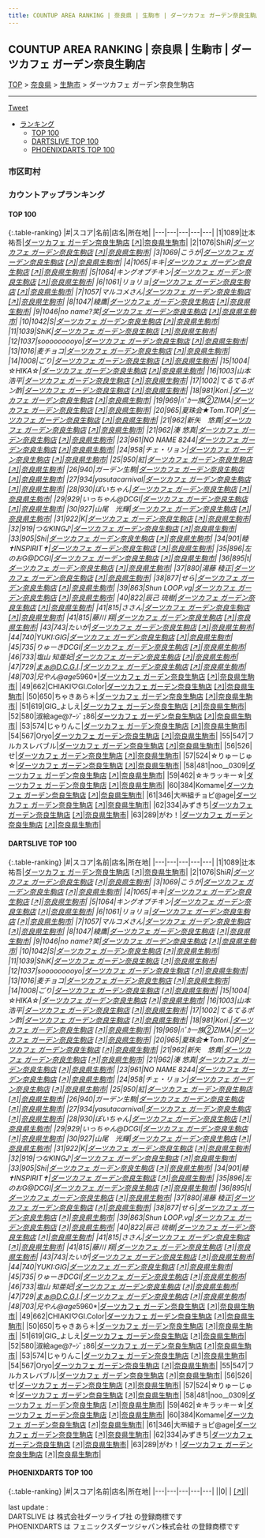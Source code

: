 ```yaml
---
title: COUNTUP AREA RANKING | 奈良県 | 生駒市 | ダーツカフェ ガーデン奈良生駒店
---
```

## COUNTUP AREA RANKING | 奈良県 | 生駒市 | ダーツカフェ ガーデン奈良生駒店

[TOP](/darts/rank/) > [奈良県](/darts/rank/奈良県/) > [生駒市](/darts/rank/奈良県/生駒市/) > ダーツカフェ ガーデン奈良生駒店

___

<a href="https://twitter.com/share?ref_src=twsrc%5Etfw" data-text="COUNTUP AREA RANKING | 奈良県生駒市ダーツカフェ ガーデン奈良生駒店" class="twitter-share-button" data-hashtags="DARTSLIVE,PHOENIXDARTS,darts,ダーツ" data-show-count="false">Tweet</a>

* [ランキング](#カウントアップランキング)
    * [TOP 100](#top-100)
    * [DARTSLIVE TOP 100](#dartslive-top-100)
    * [PHOENIXDARTS TOP 100](#phoenixdarts-top-100)

### 市区町村

<ul>

</ul>

### カウントアップランキング

#### TOP 100



{:.table-ranking}
|#|スコア|名前|店名|所在地|
|---|---|---|---|---|
|1|1089|<span class="rank-name-dl">辻本 祐吾</span>|<a href="/darts/rank/shops/f4330ab5e65384c30d9b047a20a7ba1e.html">ダーツカフェ ガーデン奈良生駒店</a> <a href="https://search.dartslive.com/jp/shop/f4330ab5e65384c30d9b047a20a7ba1e">[↗]</a>|<a href="/darts/rank/奈良県/生駒市">奈良県生駒市</a>|
|2|1076|<span class="rank-name-dl">Shi*R</span>|<a href="/darts/rank/shops/f4330ab5e65384c30d9b047a20a7ba1e.html">ダーツカフェ ガーデン奈良生駒店</a> <a href="https://search.dartslive.com/jp/shop/f4330ab5e65384c30d9b047a20a7ba1e">[↗]</a>|<a href="/darts/rank/奈良県/生駒市">奈良県生駒市</a>|
|3|1069|<span class="rank-name-dl">こうが</span>|<a href="/darts/rank/shops/f4330ab5e65384c30d9b047a20a7ba1e.html">ダーツカフェ ガーデン奈良生駒店</a> <a href="https://search.dartslive.com/jp/shop/f4330ab5e65384c30d9b047a20a7ba1e">[↗]</a>|<a href="/darts/rank/奈良県/生駒市">奈良県生駒市</a>|
|4|1065|<span class="rank-name-dl">キキ</span>|<a href="/darts/rank/shops/f4330ab5e65384c30d9b047a20a7ba1e.html">ダーツカフェ ガーデン奈良生駒店</a> <a href="https://search.dartslive.com/jp/shop/f4330ab5e65384c30d9b047a20a7ba1e">[↗]</a>|<a href="/darts/rank/奈良県/生駒市">奈良県生駒市</a>|
|5|1064|<span class="rank-name-dl">キングオブチキン</span>|<a href="/darts/rank/shops/f4330ab5e65384c30d9b047a20a7ba1e.html">ダーツカフェ ガーデン奈良生駒店</a> <a href="https://search.dartslive.com/jp/shop/f4330ab5e65384c30d9b047a20a7ba1e">[↗]</a>|<a href="/darts/rank/奈良県/生駒市">奈良県生駒市</a>|
|6|1061|<span class="rank-name-dl">リョリョ</span>|<a href="/darts/rank/shops/f4330ab5e65384c30d9b047a20a7ba1e.html">ダーツカフェ ガーデン奈良生駒店</a> <a href="https://search.dartslive.com/jp/shop/f4330ab5e65384c30d9b047a20a7ba1e">[↗]</a>|<a href="/darts/rank/奈良県/生駒市">奈良県生駒市</a>|
|7|1057|<span class="rank-name-dl">マルコメさん</span>|<a href="/darts/rank/shops/f4330ab5e65384c30d9b047a20a7ba1e.html">ダーツカフェ ガーデン奈良生駒店</a> <a href="https://search.dartslive.com/jp/shop/f4330ab5e65384c30d9b047a20a7ba1e">[↗]</a>|<a href="/darts/rank/奈良県/生駒市">奈良県生駒市</a>|
|8|1047|<span class="rank-name-dl">綾鷹</span>|<a href="/darts/rank/shops/f4330ab5e65384c30d9b047a20a7ba1e.html">ダーツカフェ ガーデン奈良生駒店</a> <a href="https://search.dartslive.com/jp/shop/f4330ab5e65384c30d9b047a20a7ba1e">[↗]</a>|<a href="/darts/rank/奈良県/生駒市">奈良県生駒市</a>|
|9|1046|<span class="rank-name-dl">no name?笑</span>|<a href="/darts/rank/shops/f4330ab5e65384c30d9b047a20a7ba1e.html">ダーツカフェ ガーデン奈良生駒店</a> <a href="https://search.dartslive.com/jp/shop/f4330ab5e65384c30d9b047a20a7ba1e">[↗]</a>|<a href="/darts/rank/奈良県/生駒市">奈良県生駒市</a>|
|10|1042|<span class="rank-name-dl">*S</span>|<a href="/darts/rank/shops/f4330ab5e65384c30d9b047a20a7ba1e.html">ダーツカフェ ガーデン奈良生駒店</a> <a href="https://search.dartslive.com/jp/shop/f4330ab5e65384c30d9b047a20a7ba1e">[↗]</a>|<a href="/darts/rank/奈良県/生駒市">奈良県生駒市</a>|
|11|1039|<span class="rank-name-dl">Shi*K</span>|<a href="/darts/rank/shops/f4330ab5e65384c30d9b047a20a7ba1e.html">ダーツカフェ ガーデン奈良生駒店</a> <a href="https://search.dartslive.com/jp/shop/f4330ab5e65384c30d9b047a20a7ba1e">[↗]</a>|<a href="/darts/rank/奈良県/生駒市">奈良県生駒市</a>|
|12|1037|<span class="rank-name-dl">sooooooooyo</span>|<a href="/darts/rank/shops/f4330ab5e65384c30d9b047a20a7ba1e.html">ダーツカフェ ガーデン奈良生駒店</a> <a href="https://search.dartslive.com/jp/shop/f4330ab5e65384c30d9b047a20a7ba1e">[↗]</a>|<a href="/darts/rank/奈良県/生駒市">奈良県生駒市</a>|
|13|1016|<span class="rank-name-dl">麦チョコ</span>|<a href="/darts/rank/shops/f4330ab5e65384c30d9b047a20a7ba1e.html">ダーツカフェ ガーデン奈良生駒店</a> <a href="https://search.dartslive.com/jp/shop/f4330ab5e65384c30d9b047a20a7ba1e">[↗]</a>|<a href="/darts/rank/奈良県/生駒市">奈良県生駒市</a>|
|14|1008|<span class="rank-name-dl">ごり</span>|<a href="/darts/rank/shops/f4330ab5e65384c30d9b047a20a7ba1e.html">ダーツカフェ ガーデン奈良生駒店</a> <a href="https://search.dartslive.com/jp/shop/f4330ab5e65384c30d9b047a20a7ba1e">[↗]</a>|<a href="/darts/rank/奈良県/生駒市">奈良県生駒市</a>|
|15|1004|<span class="rank-name-dl">☆HIKA☆</span>|<a href="/darts/rank/shops/f4330ab5e65384c30d9b047a20a7ba1e.html">ダーツカフェ ガーデン奈良生駒店</a> <a href="https://search.dartslive.com/jp/shop/f4330ab5e65384c30d9b047a20a7ba1e">[↗]</a>|<a href="/darts/rank/奈良県/生駒市">奈良県生駒市</a>|
|16|1003|<span class="rank-name-dl">山本 浩平</span>|<a href="/darts/rank/shops/f4330ab5e65384c30d9b047a20a7ba1e.html">ダーツカフェ ガーデン奈良生駒店</a> <a href="https://search.dartslive.com/jp/shop/f4330ab5e65384c30d9b047a20a7ba1e">[↗]</a>|<a href="/darts/rank/奈良県/生駒市">奈良県生駒市</a>|
|17|1002|<span class="rank-name-dl">てるてるポン酢</span>|<a href="/darts/rank/shops/f4330ab5e65384c30d9b047a20a7ba1e.html">ダーツカフェ ガーデン奈良生駒店</a> <a href="https://search.dartslive.com/jp/shop/f4330ab5e65384c30d9b047a20a7ba1e">[↗]</a>|<a href="/darts/rank/奈良県/生駒市">奈良県生駒市</a>|
|18|981|<span class="rank-name-dl">Kori.</span>|<a href="/darts/rank/shops/f4330ab5e65384c30d9b047a20a7ba1e.html">ダーツカフェ ガーデン奈良生駒店</a> <a href="https://search.dartslive.com/jp/shop/f4330ab5e65384c30d9b047a20a7ba1e">[↗]</a>|<a href="/darts/rank/奈良県/生駒市">奈良県生駒市</a>|
|19|969|<span class="rank-name-dl">ﾊﾞｶ一族②ZIMA</span>|<a href="/darts/rank/shops/f4330ab5e65384c30d9b047a20a7ba1e.html">ダーツカフェ ガーデン奈良生駒店</a> <a href="https://search.dartslive.com/jp/shop/f4330ab5e65384c30d9b047a20a7ba1e">[↗]</a>|<a href="/darts/rank/奈良県/生駒市">奈良県生駒市</a>|
|20|965|<span class="rank-name-dl">夏珠会★Tom.TOP</span>|<a href="/darts/rank/shops/f4330ab5e65384c30d9b047a20a7ba1e.html">ダーツカフェ ガーデン奈良生駒店</a> <a href="https://search.dartslive.com/jp/shop/f4330ab5e65384c30d9b047a20a7ba1e">[↗]</a>|<a href="/darts/rank/奈良県/生駒市">奈良県生駒市</a>|
|21|962|<span class="rank-name-dl">新矢　悠貴</span>|<a href="/darts/rank/shops/f4330ab5e65384c30d9b047a20a7ba1e.html">ダーツカフェ ガーデン奈良生駒店</a> <a href="https://search.dartslive.com/jp/shop/f4330ab5e65384c30d9b047a20a7ba1e">[↗]</a>|<a href="/darts/rank/奈良県/生駒市">奈良県生駒市</a>|
|21|962|<span class="rank-name-dl">湊 悠真</span>|<a href="/darts/rank/shops/f4330ab5e65384c30d9b047a20a7ba1e.html">ダーツカフェ ガーデン奈良生駒店</a> <a href="https://search.dartslive.com/jp/shop/f4330ab5e65384c30d9b047a20a7ba1e">[↗]</a>|<a href="/darts/rank/奈良県/生駒市">奈良県生駒市</a>|
|23|961|<span class="rank-name-dl">NO NAME 8244</span>|<a href="/darts/rank/shops/f4330ab5e65384c30d9b047a20a7ba1e.html">ダーツカフェ ガーデン奈良生駒店</a> <a href="https://search.dartslive.com/jp/shop/f4330ab5e65384c30d9b047a20a7ba1e">[↗]</a>|<a href="/darts/rank/奈良県/生駒市">奈良県生駒市</a>|
|24|958|<span class="rank-name-dl">チェ・リョン</span>|<a href="/darts/rank/shops/f4330ab5e65384c30d9b047a20a7ba1e.html">ダーツカフェ ガーデン奈良生駒店</a> <a href="https://search.dartslive.com/jp/shop/f4330ab5e65384c30d9b047a20a7ba1e">[↗]</a>|<a href="/darts/rank/奈良県/生駒市">奈良県生駒市</a>|
|25|950|<span class="rank-name-dl">紅</span>|<a href="/darts/rank/shops/f4330ab5e65384c30d9b047a20a7ba1e.html">ダーツカフェ ガーデン奈良生駒店</a> <a href="https://search.dartslive.com/jp/shop/f4330ab5e65384c30d9b047a20a7ba1e">[↗]</a>|<a href="/darts/rank/奈良県/生駒市">奈良県生駒市</a>|
|26|940|<span class="rank-name-dl">ガーデン生駒</span>|<a href="/darts/rank/shops/f4330ab5e65384c30d9b047a20a7ba1e.html">ダーツカフェ ガーデン奈良生駒店</a> <a href="https://search.dartslive.com/jp/shop/f4330ab5e65384c30d9b047a20a7ba1e">[↗]</a>|<a href="/darts/rank/奈良県/生駒市">奈良県生駒市</a>|
|27|934|<span class="rank-name-dl">yasutacarnival</span>|<a href="/darts/rank/shops/f4330ab5e65384c30d9b047a20a7ba1e.html">ダーツカフェ ガーデン奈良生駒店</a> <a href="https://search.dartslive.com/jp/shop/f4330ab5e65384c30d9b047a20a7ba1e">[↗]</a>|<a href="/darts/rank/奈良県/生駒市">奈良県生駒市</a>|
|28|930|<span class="rank-name-dl">ぽいちゃん</span>|<a href="/darts/rank/shops/f4330ab5e65384c30d9b047a20a7ba1e.html">ダーツカフェ ガーデン奈良生駒店</a> <a href="https://search.dartslive.com/jp/shop/f4330ab5e65384c30d9b047a20a7ba1e">[↗]</a>|<a href="/darts/rank/奈良県/生駒市">奈良県生駒市</a>|
|29|929|<span class="rank-name-dl">いっちゃん@DCGI</span>|<a href="/darts/rank/shops/f4330ab5e65384c30d9b047a20a7ba1e.html">ダーツカフェ ガーデン奈良生駒店</a> <a href="https://search.dartslive.com/jp/shop/f4330ab5e65384c30d9b047a20a7ba1e">[↗]</a>|<a href="/darts/rank/奈良県/生駒市">奈良県生駒市</a>|
|30|927|<span class="rank-name-dl">山尾　光輝</span>|<a href="/darts/rank/shops/f4330ab5e65384c30d9b047a20a7ba1e.html">ダーツカフェ ガーデン奈良生駒店</a> <a href="https://search.dartslive.com/jp/shop/f4330ab5e65384c30d9b047a20a7ba1e">[↗]</a>|<a href="/darts/rank/奈良県/生駒市">奈良県生駒市</a>|
|31|922|<span class="rank-name-dl">K</span>|<a href="/darts/rank/shops/f4330ab5e65384c30d9b047a20a7ba1e.html">ダーツカフェ ガーデン奈良生駒店</a> <a href="https://search.dartslive.com/jp/shop/f4330ab5e65384c30d9b047a20a7ba1e">[↗]</a>|<a href="/darts/rank/奈良県/生駒市">奈良県生駒市</a>|
|32|919|<span class="rank-name-dl">つなKING♪</span>|<a href="/darts/rank/shops/f4330ab5e65384c30d9b047a20a7ba1e.html">ダーツカフェ ガーデン奈良生駒店</a> <a href="https://search.dartslive.com/jp/shop/f4330ab5e65384c30d9b047a20a7ba1e">[↗]</a>|<a href="/darts/rank/奈良県/生駒市">奈良県生駒市</a>|
|33|905|<span class="rank-name-dl">Shi</span>|<a href="/darts/rank/shops/f4330ab5e65384c30d9b047a20a7ba1e.html">ダーツカフェ ガーデン奈良生駒店</a> <a href="https://search.dartslive.com/jp/shop/f4330ab5e65384c30d9b047a20a7ba1e">[↗]</a>|<a href="/darts/rank/奈良県/生駒市">奈良県生駒市</a>|
|34|901|<span class="rank-name-dl">睦✝INSPIRIT✝</span>|<a href="/darts/rank/shops/f4330ab5e65384c30d9b047a20a7ba1e.html">ダーツカフェ ガーデン奈良生駒店</a> <a href="https://search.dartslive.com/jp/shop/f4330ab5e65384c30d9b047a20a7ba1e">[↗]</a>|<a href="/darts/rank/奈良県/生駒市">奈良県生駒市</a>|
|35|896|<span class="rank-name-dl">左のおG@DCGI</span>|<a href="/darts/rank/shops/f4330ab5e65384c30d9b047a20a7ba1e.html">ダーツカフェ ガーデン奈良生駒店</a> <a href="https://search.dartslive.com/jp/shop/f4330ab5e65384c30d9b047a20a7ba1e">[↗]</a>|<a href="/darts/rank/奈良県/生駒市">奈良県生駒市</a>|
|36|895|<span class="rank-name-dl">t</span>|<a href="/darts/rank/shops/f4330ab5e65384c30d9b047a20a7ba1e.html">ダーツカフェ ガーデン奈良生駒店</a> <a href="https://search.dartslive.com/jp/shop/f4330ab5e65384c30d9b047a20a7ba1e">[↗]</a>|<a href="/darts/rank/奈良県/生駒市">奈良県生駒市</a>|
|37|880|<span class="rank-name-dl">湯藤 稜正</span>|<a href="/darts/rank/shops/f4330ab5e65384c30d9b047a20a7ba1e.html">ダーツカフェ ガーデン奈良生駒店</a> <a href="https://search.dartslive.com/jp/shop/f4330ab5e65384c30d9b047a20a7ba1e">[↗]</a>|<a href="/darts/rank/奈良県/生駒市">奈良県生駒市</a>|
|38|877|<span class="rank-name-dl">せら</span>|<a href="/darts/rank/shops/f4330ab5e65384c30d9b047a20a7ba1e.html">ダーツカフェ ガーデン奈良生駒店</a> <a href="https://search.dartslive.com/jp/shop/f4330ab5e65384c30d9b047a20a7ba1e">[↗]</a>|<a href="/darts/rank/奈良県/生駒市">奈良県生駒市</a>|
|39|863|<span class="rank-name-dl">Shun LOOP.vg</span>|<a href="/darts/rank/shops/f4330ab5e65384c30d9b047a20a7ba1e.html">ダーツカフェ ガーデン奈良生駒店</a> <a href="https://search.dartslive.com/jp/shop/f4330ab5e65384c30d9b047a20a7ba1e">[↗]</a>|<a href="/darts/rank/奈良県/生駒市">奈良県生駒市</a>|
|40|822|<span class="rank-name-dl">辰己 琉樹</span>|<a href="/darts/rank/shops/f4330ab5e65384c30d9b047a20a7ba1e.html">ダーツカフェ ガーデン奈良生駒店</a> <a href="https://search.dartslive.com/jp/shop/f4330ab5e65384c30d9b047a20a7ba1e">[↗]</a>|<a href="/darts/rank/奈良県/生駒市">奈良県生駒市</a>|
|41|815|<span class="rank-name-dl">ささん</span>|<a href="/darts/rank/shops/f4330ab5e65384c30d9b047a20a7ba1e.html">ダーツカフェ ガーデン奈良生駒店</a> <a href="https://search.dartslive.com/jp/shop/f4330ab5e65384c30d9b047a20a7ba1e">[↗]</a>|<a href="/darts/rank/奈良県/生駒市">奈良県生駒市</a>|
|41|815|<span class="rank-name-dl">藤川 翔</span>|<a href="/darts/rank/shops/f4330ab5e65384c30d9b047a20a7ba1e.html">ダーツカフェ ガーデン奈良生駒店</a> <a href="https://search.dartslive.com/jp/shop/f4330ab5e65384c30d9b047a20a7ba1e">[↗]</a>|<a href="/darts/rank/奈良県/生駒市">奈良県生駒市</a>|
|43|743|<span class="rank-name-dl">たいが</span>|<a href="/darts/rank/shops/f4330ab5e65384c30d9b047a20a7ba1e.html">ダーツカフェ ガーデン奈良生駒店</a> <a href="https://search.dartslive.com/jp/shop/f4330ab5e65384c30d9b047a20a7ba1e">[↗]</a>|<a href="/darts/rank/奈良県/生駒市">奈良県生駒市</a>|
|44|740|<span class="rank-name-dl">YUKI:GIG</span>|<a href="/darts/rank/shops/f4330ab5e65384c30d9b047a20a7ba1e.html">ダーツカフェ ガーデン奈良生駒店</a> <a href="https://search.dartslive.com/jp/shop/f4330ab5e65384c30d9b047a20a7ba1e">[↗]</a>|<a href="/darts/rank/奈良県/生駒市">奈良県生駒市</a>|
|45|735|<span class="rank-name-dl">りゅーきDCGI</span>|<a href="/darts/rank/shops/f4330ab5e65384c30d9b047a20a7ba1e.html">ダーツカフェ ガーデン奈良生駒店</a> <a href="https://search.dartslive.com/jp/shop/f4330ab5e65384c30d9b047a20a7ba1e">[↗]</a>|<a href="/darts/rank/奈良県/生駒市">奈良県生駒市</a>|
|46|733|<span class="rank-name-dl">塩山 知亜妃</span>|<a href="/darts/rank/shops/f4330ab5e65384c30d9b047a20a7ba1e.html">ダーツカフェ ガーデン奈良生駒店</a> <a href="https://search.dartslive.com/jp/shop/f4330ab5e65384c30d9b047a20a7ba1e">[↗]</a>|<a href="/darts/rank/奈良県/生駒市">奈良県生駒市</a>|
|47|729|<span class="rank-name-dl">まぁ@D.C.G.I.</span>|<a href="/darts/rank/shops/f4330ab5e65384c30d9b047a20a7ba1e.html">ダーツカフェ ガーデン奈良生駒店</a> <a href="https://search.dartslive.com/jp/shop/f4330ab5e65384c30d9b047a20a7ba1e">[↗]</a>|<a href="/darts/rank/奈良県/生駒市">奈良県生駒市</a>|
|48|703|<span class="rank-name-dl">兄やん@age*5960*</span>|<a href="/darts/rank/shops/f4330ab5e65384c30d9b047a20a7ba1e.html">ダーツカフェ ガーデン奈良生駒店</a> <a href="https://search.dartslive.com/jp/shop/f4330ab5e65384c30d9b047a20a7ba1e">[↗]</a>|<a href="/darts/rank/奈良県/生駒市">奈良県生駒市</a>|
|49|662|<span class="rank-name-dl">CHIAKI♡GI.Color</span>|<a href="/darts/rank/shops/f4330ab5e65384c30d9b047a20a7ba1e.html">ダーツカフェ ガーデン奈良生駒店</a> <a href="https://search.dartslive.com/jp/shop/f4330ab5e65384c30d9b047a20a7ba1e">[↗]</a>|<a href="/darts/rank/奈良県/生駒市">奈良県生駒市</a>|
|50|650|<span class="rank-name-dl">ちゃきあら＊</span>|<a href="/darts/rank/shops/f4330ab5e65384c30d9b047a20a7ba1e.html">ダーツカフェ ガーデン奈良生駒店</a> <a href="https://search.dartslive.com/jp/shop/f4330ab5e65384c30d9b047a20a7ba1e">[↗]</a>|<a href="/darts/rank/奈良県/生駒市">奈良県生駒市</a>|
|51|619|<span class="rank-name-dl">GIG_よしえ</span>|<a href="/darts/rank/shops/f4330ab5e65384c30d9b047a20a7ba1e.html">ダーツカフェ ガーデン奈良生駒店</a> <a href="https://search.dartslive.com/jp/shop/f4330ab5e65384c30d9b047a20a7ba1e">[↗]</a>|<a href="/darts/rank/奈良県/生駒市">奈良県生駒市</a>|
|52|580|<span class="rank-name-dl">淑絵age@ｱｰｼﾞｭ86</span>|<a href="/darts/rank/shops/f4330ab5e65384c30d9b047a20a7ba1e.html">ダーツカフェ ガーデン奈良生駒店</a> <a href="https://search.dartslive.com/jp/shop/f4330ab5e65384c30d9b047a20a7ba1e">[↗]</a>|<a href="/darts/rank/奈良県/生駒市">奈良県生駒市</a>|
|53|574|<span class="rank-name-dl">じゃりんこ</span>|<a href="/darts/rank/shops/f4330ab5e65384c30d9b047a20a7ba1e.html">ダーツカフェ ガーデン奈良生駒店</a> <a href="https://search.dartslive.com/jp/shop/f4330ab5e65384c30d9b047a20a7ba1e">[↗]</a>|<a href="/darts/rank/奈良県/生駒市">奈良県生駒市</a>|
|54|567|<span class="rank-name-dl">Oryo</span>|<a href="/darts/rank/shops/f4330ab5e65384c30d9b047a20a7ba1e.html">ダーツカフェ ガーデン奈良生駒店</a> <a href="https://search.dartslive.com/jp/shop/f4330ab5e65384c30d9b047a20a7ba1e">[↗]</a>|<a href="/darts/rank/奈良県/生駒市">奈良県生駒市</a>|
|55|547|<span class="rank-name-dl">フルカスレバブル</span>|<a href="/darts/rank/shops/f4330ab5e65384c30d9b047a20a7ba1e.html">ダーツカフェ ガーデン奈良生駒店</a> <a href="https://search.dartslive.com/jp/shop/f4330ab5e65384c30d9b047a20a7ba1e">[↗]</a>|<a href="/darts/rank/奈良県/生駒市">奈良県生駒市</a>|
|56|526|<span class="rank-name-dl">せ</span>|<a href="/darts/rank/shops/f4330ab5e65384c30d9b047a20a7ba1e.html">ダーツカフェ ガーデン奈良生駒店</a> <a href="https://search.dartslive.com/jp/shop/f4330ab5e65384c30d9b047a20a7ba1e">[↗]</a>|<a href="/darts/rank/奈良県/生駒市">奈良県生駒市</a>|
|57|524|<span class="rank-name-dl">☆りゅーじゅ☆</span>|<a href="/darts/rank/shops/f4330ab5e65384c30d9b047a20a7ba1e.html">ダーツカフェ ガーデン奈良生駒店</a> <a href="https://search.dartslive.com/jp/shop/f4330ab5e65384c30d9b047a20a7ba1e">[↗]</a>|<a href="/darts/rank/奈良県/生駒市">奈良県生駒市</a>|
|58|481|<span class="rank-name-dl">noo__0309</span>|<a href="/darts/rank/shops/f4330ab5e65384c30d9b047a20a7ba1e.html">ダーツカフェ ガーデン奈良生駒店</a> <a href="https://search.dartslive.com/jp/shop/f4330ab5e65384c30d9b047a20a7ba1e">[↗]</a>|<a href="/darts/rank/奈良県/生駒市">奈良県生駒市</a>|
|59|462|<span class="rank-name-dl">☆キラッキー☆</span>|<a href="/darts/rank/shops/f4330ab5e65384c30d9b047a20a7ba1e.html">ダーツカフェ ガーデン奈良生駒店</a> <a href="https://search.dartslive.com/jp/shop/f4330ab5e65384c30d9b047a20a7ba1e">[↗]</a>|<a href="/darts/rank/奈良県/生駒市">奈良県生駒市</a>|
|60|384|<span class="rank-name-dl">Komame</span>|<a href="/darts/rank/shops/f4330ab5e65384c30d9b047a20a7ba1e.html">ダーツカフェ ガーデン奈良生駒店</a> <a href="https://search.dartslive.com/jp/shop/f4330ab5e65384c30d9b047a20a7ba1e">[↗]</a>|<a href="/darts/rank/奈良県/生駒市">奈良県生駒市</a>|
|61|346|<span class="rank-name-dl">大襾組チョピ@age</span>|<a href="/darts/rank/shops/f4330ab5e65384c30d9b047a20a7ba1e.html">ダーツカフェ ガーデン奈良生駒店</a> <a href="https://search.dartslive.com/jp/shop/f4330ab5e65384c30d9b047a20a7ba1e">[↗]</a>|<a href="/darts/rank/奈良県/生駒市">奈良県生駒市</a>|
|62|334|<span class="rank-name-dl">みずきち</span>|<a href="/darts/rank/shops/f4330ab5e65384c30d9b047a20a7ba1e.html">ダーツカフェ ガーデン奈良生駒店</a> <a href="https://search.dartslive.com/jp/shop/f4330ab5e65384c30d9b047a20a7ba1e">[↗]</a>|<a href="/darts/rank/奈良県/生駒市">奈良県生駒市</a>|
|63|289|<span class="rank-name-dl">がわ！</span>|<a href="/darts/rank/shops/f4330ab5e65384c30d9b047a20a7ba1e.html">ダーツカフェ ガーデン奈良生駒店</a> <a href="https://search.dartslive.com/jp/shop/f4330ab5e65384c30d9b047a20a7ba1e">[↗]</a>|<a href="/darts/rank/奈良県/生駒市">奈良県生駒市</a>|


#### DARTSLIVE TOP 100



{:.table-ranking}
|#|スコア|名前|店名|所在地|
|---|---|---|---|---|
|1|1089|<span class="rank-name-dl">辻本 祐吾</span>|<a href="/darts/rank/shops/f4330ab5e65384c30d9b047a20a7ba1e.html">ダーツカフェ ガーデン奈良生駒店</a> <a href="https://search.dartslive.com/jp/shop/f4330ab5e65384c30d9b047a20a7ba1e">[↗]</a>|<a href="/darts/rank/奈良県/生駒市">奈良県生駒市</a>|
|2|1076|<span class="rank-name-dl">Shi*R</span>|<a href="/darts/rank/shops/f4330ab5e65384c30d9b047a20a7ba1e.html">ダーツカフェ ガーデン奈良生駒店</a> <a href="https://search.dartslive.com/jp/shop/f4330ab5e65384c30d9b047a20a7ba1e">[↗]</a>|<a href="/darts/rank/奈良県/生駒市">奈良県生駒市</a>|
|3|1069|<span class="rank-name-dl">こうが</span>|<a href="/darts/rank/shops/f4330ab5e65384c30d9b047a20a7ba1e.html">ダーツカフェ ガーデン奈良生駒店</a> <a href="https://search.dartslive.com/jp/shop/f4330ab5e65384c30d9b047a20a7ba1e">[↗]</a>|<a href="/darts/rank/奈良県/生駒市">奈良県生駒市</a>|
|4|1065|<span class="rank-name-dl">キキ</span>|<a href="/darts/rank/shops/f4330ab5e65384c30d9b047a20a7ba1e.html">ダーツカフェ ガーデン奈良生駒店</a> <a href="https://search.dartslive.com/jp/shop/f4330ab5e65384c30d9b047a20a7ba1e">[↗]</a>|<a href="/darts/rank/奈良県/生駒市">奈良県生駒市</a>|
|5|1064|<span class="rank-name-dl">キングオブチキン</span>|<a href="/darts/rank/shops/f4330ab5e65384c30d9b047a20a7ba1e.html">ダーツカフェ ガーデン奈良生駒店</a> <a href="https://search.dartslive.com/jp/shop/f4330ab5e65384c30d9b047a20a7ba1e">[↗]</a>|<a href="/darts/rank/奈良県/生駒市">奈良県生駒市</a>|
|6|1061|<span class="rank-name-dl">リョリョ</span>|<a href="/darts/rank/shops/f4330ab5e65384c30d9b047a20a7ba1e.html">ダーツカフェ ガーデン奈良生駒店</a> <a href="https://search.dartslive.com/jp/shop/f4330ab5e65384c30d9b047a20a7ba1e">[↗]</a>|<a href="/darts/rank/奈良県/生駒市">奈良県生駒市</a>|
|7|1057|<span class="rank-name-dl">マルコメさん</span>|<a href="/darts/rank/shops/f4330ab5e65384c30d9b047a20a7ba1e.html">ダーツカフェ ガーデン奈良生駒店</a> <a href="https://search.dartslive.com/jp/shop/f4330ab5e65384c30d9b047a20a7ba1e">[↗]</a>|<a href="/darts/rank/奈良県/生駒市">奈良県生駒市</a>|
|8|1047|<span class="rank-name-dl">綾鷹</span>|<a href="/darts/rank/shops/f4330ab5e65384c30d9b047a20a7ba1e.html">ダーツカフェ ガーデン奈良生駒店</a> <a href="https://search.dartslive.com/jp/shop/f4330ab5e65384c30d9b047a20a7ba1e">[↗]</a>|<a href="/darts/rank/奈良県/生駒市">奈良県生駒市</a>|
|9|1046|<span class="rank-name-dl">no name?笑</span>|<a href="/darts/rank/shops/f4330ab5e65384c30d9b047a20a7ba1e.html">ダーツカフェ ガーデン奈良生駒店</a> <a href="https://search.dartslive.com/jp/shop/f4330ab5e65384c30d9b047a20a7ba1e">[↗]</a>|<a href="/darts/rank/奈良県/生駒市">奈良県生駒市</a>|
|10|1042|<span class="rank-name-dl">*S</span>|<a href="/darts/rank/shops/f4330ab5e65384c30d9b047a20a7ba1e.html">ダーツカフェ ガーデン奈良生駒店</a> <a href="https://search.dartslive.com/jp/shop/f4330ab5e65384c30d9b047a20a7ba1e">[↗]</a>|<a href="/darts/rank/奈良県/生駒市">奈良県生駒市</a>|
|11|1039|<span class="rank-name-dl">Shi*K</span>|<a href="/darts/rank/shops/f4330ab5e65384c30d9b047a20a7ba1e.html">ダーツカフェ ガーデン奈良生駒店</a> <a href="https://search.dartslive.com/jp/shop/f4330ab5e65384c30d9b047a20a7ba1e">[↗]</a>|<a href="/darts/rank/奈良県/生駒市">奈良県生駒市</a>|
|12|1037|<span class="rank-name-dl">sooooooooyo</span>|<a href="/darts/rank/shops/f4330ab5e65384c30d9b047a20a7ba1e.html">ダーツカフェ ガーデン奈良生駒店</a> <a href="https://search.dartslive.com/jp/shop/f4330ab5e65384c30d9b047a20a7ba1e">[↗]</a>|<a href="/darts/rank/奈良県/生駒市">奈良県生駒市</a>|
|13|1016|<span class="rank-name-dl">麦チョコ</span>|<a href="/darts/rank/shops/f4330ab5e65384c30d9b047a20a7ba1e.html">ダーツカフェ ガーデン奈良生駒店</a> <a href="https://search.dartslive.com/jp/shop/f4330ab5e65384c30d9b047a20a7ba1e">[↗]</a>|<a href="/darts/rank/奈良県/生駒市">奈良県生駒市</a>|
|14|1008|<span class="rank-name-dl">ごり</span>|<a href="/darts/rank/shops/f4330ab5e65384c30d9b047a20a7ba1e.html">ダーツカフェ ガーデン奈良生駒店</a> <a href="https://search.dartslive.com/jp/shop/f4330ab5e65384c30d9b047a20a7ba1e">[↗]</a>|<a href="/darts/rank/奈良県/生駒市">奈良県生駒市</a>|
|15|1004|<span class="rank-name-dl">☆HIKA☆</span>|<a href="/darts/rank/shops/f4330ab5e65384c30d9b047a20a7ba1e.html">ダーツカフェ ガーデン奈良生駒店</a> <a href="https://search.dartslive.com/jp/shop/f4330ab5e65384c30d9b047a20a7ba1e">[↗]</a>|<a href="/darts/rank/奈良県/生駒市">奈良県生駒市</a>|
|16|1003|<span class="rank-name-dl">山本 浩平</span>|<a href="/darts/rank/shops/f4330ab5e65384c30d9b047a20a7ba1e.html">ダーツカフェ ガーデン奈良生駒店</a> <a href="https://search.dartslive.com/jp/shop/f4330ab5e65384c30d9b047a20a7ba1e">[↗]</a>|<a href="/darts/rank/奈良県/生駒市">奈良県生駒市</a>|
|17|1002|<span class="rank-name-dl">てるてるポン酢</span>|<a href="/darts/rank/shops/f4330ab5e65384c30d9b047a20a7ba1e.html">ダーツカフェ ガーデン奈良生駒店</a> <a href="https://search.dartslive.com/jp/shop/f4330ab5e65384c30d9b047a20a7ba1e">[↗]</a>|<a href="/darts/rank/奈良県/生駒市">奈良県生駒市</a>|
|18|981|<span class="rank-name-dl">Kori.</span>|<a href="/darts/rank/shops/f4330ab5e65384c30d9b047a20a7ba1e.html">ダーツカフェ ガーデン奈良生駒店</a> <a href="https://search.dartslive.com/jp/shop/f4330ab5e65384c30d9b047a20a7ba1e">[↗]</a>|<a href="/darts/rank/奈良県/生駒市">奈良県生駒市</a>|
|19|969|<span class="rank-name-dl">ﾊﾞｶ一族②ZIMA</span>|<a href="/darts/rank/shops/f4330ab5e65384c30d9b047a20a7ba1e.html">ダーツカフェ ガーデン奈良生駒店</a> <a href="https://search.dartslive.com/jp/shop/f4330ab5e65384c30d9b047a20a7ba1e">[↗]</a>|<a href="/darts/rank/奈良県/生駒市">奈良県生駒市</a>|
|20|965|<span class="rank-name-dl">夏珠会★Tom.TOP</span>|<a href="/darts/rank/shops/f4330ab5e65384c30d9b047a20a7ba1e.html">ダーツカフェ ガーデン奈良生駒店</a> <a href="https://search.dartslive.com/jp/shop/f4330ab5e65384c30d9b047a20a7ba1e">[↗]</a>|<a href="/darts/rank/奈良県/生駒市">奈良県生駒市</a>|
|21|962|<span class="rank-name-dl">新矢　悠貴</span>|<a href="/darts/rank/shops/f4330ab5e65384c30d9b047a20a7ba1e.html">ダーツカフェ ガーデン奈良生駒店</a> <a href="https://search.dartslive.com/jp/shop/f4330ab5e65384c30d9b047a20a7ba1e">[↗]</a>|<a href="/darts/rank/奈良県/生駒市">奈良県生駒市</a>|
|21|962|<span class="rank-name-dl">湊 悠真</span>|<a href="/darts/rank/shops/f4330ab5e65384c30d9b047a20a7ba1e.html">ダーツカフェ ガーデン奈良生駒店</a> <a href="https://search.dartslive.com/jp/shop/f4330ab5e65384c30d9b047a20a7ba1e">[↗]</a>|<a href="/darts/rank/奈良県/生駒市">奈良県生駒市</a>|
|23|961|<span class="rank-name-dl">NO NAME 8244</span>|<a href="/darts/rank/shops/f4330ab5e65384c30d9b047a20a7ba1e.html">ダーツカフェ ガーデン奈良生駒店</a> <a href="https://search.dartslive.com/jp/shop/f4330ab5e65384c30d9b047a20a7ba1e">[↗]</a>|<a href="/darts/rank/奈良県/生駒市">奈良県生駒市</a>|
|24|958|<span class="rank-name-dl">チェ・リョン</span>|<a href="/darts/rank/shops/f4330ab5e65384c30d9b047a20a7ba1e.html">ダーツカフェ ガーデン奈良生駒店</a> <a href="https://search.dartslive.com/jp/shop/f4330ab5e65384c30d9b047a20a7ba1e">[↗]</a>|<a href="/darts/rank/奈良県/生駒市">奈良県生駒市</a>|
|25|950|<span class="rank-name-dl">紅</span>|<a href="/darts/rank/shops/f4330ab5e65384c30d9b047a20a7ba1e.html">ダーツカフェ ガーデン奈良生駒店</a> <a href="https://search.dartslive.com/jp/shop/f4330ab5e65384c30d9b047a20a7ba1e">[↗]</a>|<a href="/darts/rank/奈良県/生駒市">奈良県生駒市</a>|
|26|940|<span class="rank-name-dl">ガーデン生駒</span>|<a href="/darts/rank/shops/f4330ab5e65384c30d9b047a20a7ba1e.html">ダーツカフェ ガーデン奈良生駒店</a> <a href="https://search.dartslive.com/jp/shop/f4330ab5e65384c30d9b047a20a7ba1e">[↗]</a>|<a href="/darts/rank/奈良県/生駒市">奈良県生駒市</a>|
|27|934|<span class="rank-name-dl">yasutacarnival</span>|<a href="/darts/rank/shops/f4330ab5e65384c30d9b047a20a7ba1e.html">ダーツカフェ ガーデン奈良生駒店</a> <a href="https://search.dartslive.com/jp/shop/f4330ab5e65384c30d9b047a20a7ba1e">[↗]</a>|<a href="/darts/rank/奈良県/生駒市">奈良県生駒市</a>|
|28|930|<span class="rank-name-dl">ぽいちゃん</span>|<a href="/darts/rank/shops/f4330ab5e65384c30d9b047a20a7ba1e.html">ダーツカフェ ガーデン奈良生駒店</a> <a href="https://search.dartslive.com/jp/shop/f4330ab5e65384c30d9b047a20a7ba1e">[↗]</a>|<a href="/darts/rank/奈良県/生駒市">奈良県生駒市</a>|
|29|929|<span class="rank-name-dl">いっちゃん@DCGI</span>|<a href="/darts/rank/shops/f4330ab5e65384c30d9b047a20a7ba1e.html">ダーツカフェ ガーデン奈良生駒店</a> <a href="https://search.dartslive.com/jp/shop/f4330ab5e65384c30d9b047a20a7ba1e">[↗]</a>|<a href="/darts/rank/奈良県/生駒市">奈良県生駒市</a>|
|30|927|<span class="rank-name-dl">山尾　光輝</span>|<a href="/darts/rank/shops/f4330ab5e65384c30d9b047a20a7ba1e.html">ダーツカフェ ガーデン奈良生駒店</a> <a href="https://search.dartslive.com/jp/shop/f4330ab5e65384c30d9b047a20a7ba1e">[↗]</a>|<a href="/darts/rank/奈良県/生駒市">奈良県生駒市</a>|
|31|922|<span class="rank-name-dl">K</span>|<a href="/darts/rank/shops/f4330ab5e65384c30d9b047a20a7ba1e.html">ダーツカフェ ガーデン奈良生駒店</a> <a href="https://search.dartslive.com/jp/shop/f4330ab5e65384c30d9b047a20a7ba1e">[↗]</a>|<a href="/darts/rank/奈良県/生駒市">奈良県生駒市</a>|
|32|919|<span class="rank-name-dl">つなKING♪</span>|<a href="/darts/rank/shops/f4330ab5e65384c30d9b047a20a7ba1e.html">ダーツカフェ ガーデン奈良生駒店</a> <a href="https://search.dartslive.com/jp/shop/f4330ab5e65384c30d9b047a20a7ba1e">[↗]</a>|<a href="/darts/rank/奈良県/生駒市">奈良県生駒市</a>|
|33|905|<span class="rank-name-dl">Shi</span>|<a href="/darts/rank/shops/f4330ab5e65384c30d9b047a20a7ba1e.html">ダーツカフェ ガーデン奈良生駒店</a> <a href="https://search.dartslive.com/jp/shop/f4330ab5e65384c30d9b047a20a7ba1e">[↗]</a>|<a href="/darts/rank/奈良県/生駒市">奈良県生駒市</a>|
|34|901|<span class="rank-name-dl">睦✝INSPIRIT✝</span>|<a href="/darts/rank/shops/f4330ab5e65384c30d9b047a20a7ba1e.html">ダーツカフェ ガーデン奈良生駒店</a> <a href="https://search.dartslive.com/jp/shop/f4330ab5e65384c30d9b047a20a7ba1e">[↗]</a>|<a href="/darts/rank/奈良県/生駒市">奈良県生駒市</a>|
|35|896|<span class="rank-name-dl">左のおG@DCGI</span>|<a href="/darts/rank/shops/f4330ab5e65384c30d9b047a20a7ba1e.html">ダーツカフェ ガーデン奈良生駒店</a> <a href="https://search.dartslive.com/jp/shop/f4330ab5e65384c30d9b047a20a7ba1e">[↗]</a>|<a href="/darts/rank/奈良県/生駒市">奈良県生駒市</a>|
|36|895|<span class="rank-name-dl">t</span>|<a href="/darts/rank/shops/f4330ab5e65384c30d9b047a20a7ba1e.html">ダーツカフェ ガーデン奈良生駒店</a> <a href="https://search.dartslive.com/jp/shop/f4330ab5e65384c30d9b047a20a7ba1e">[↗]</a>|<a href="/darts/rank/奈良県/生駒市">奈良県生駒市</a>|
|37|880|<span class="rank-name-dl">湯藤 稜正</span>|<a href="/darts/rank/shops/f4330ab5e65384c30d9b047a20a7ba1e.html">ダーツカフェ ガーデン奈良生駒店</a> <a href="https://search.dartslive.com/jp/shop/f4330ab5e65384c30d9b047a20a7ba1e">[↗]</a>|<a href="/darts/rank/奈良県/生駒市">奈良県生駒市</a>|
|38|877|<span class="rank-name-dl">せら</span>|<a href="/darts/rank/shops/f4330ab5e65384c30d9b047a20a7ba1e.html">ダーツカフェ ガーデン奈良生駒店</a> <a href="https://search.dartslive.com/jp/shop/f4330ab5e65384c30d9b047a20a7ba1e">[↗]</a>|<a href="/darts/rank/奈良県/生駒市">奈良県生駒市</a>|
|39|863|<span class="rank-name-dl">Shun LOOP.vg</span>|<a href="/darts/rank/shops/f4330ab5e65384c30d9b047a20a7ba1e.html">ダーツカフェ ガーデン奈良生駒店</a> <a href="https://search.dartslive.com/jp/shop/f4330ab5e65384c30d9b047a20a7ba1e">[↗]</a>|<a href="/darts/rank/奈良県/生駒市">奈良県生駒市</a>|
|40|822|<span class="rank-name-dl">辰己 琉樹</span>|<a href="/darts/rank/shops/f4330ab5e65384c30d9b047a20a7ba1e.html">ダーツカフェ ガーデン奈良生駒店</a> <a href="https://search.dartslive.com/jp/shop/f4330ab5e65384c30d9b047a20a7ba1e">[↗]</a>|<a href="/darts/rank/奈良県/生駒市">奈良県生駒市</a>|
|41|815|<span class="rank-name-dl">ささん</span>|<a href="/darts/rank/shops/f4330ab5e65384c30d9b047a20a7ba1e.html">ダーツカフェ ガーデン奈良生駒店</a> <a href="https://search.dartslive.com/jp/shop/f4330ab5e65384c30d9b047a20a7ba1e">[↗]</a>|<a href="/darts/rank/奈良県/生駒市">奈良県生駒市</a>|
|41|815|<span class="rank-name-dl">藤川 翔</span>|<a href="/darts/rank/shops/f4330ab5e65384c30d9b047a20a7ba1e.html">ダーツカフェ ガーデン奈良生駒店</a> <a href="https://search.dartslive.com/jp/shop/f4330ab5e65384c30d9b047a20a7ba1e">[↗]</a>|<a href="/darts/rank/奈良県/生駒市">奈良県生駒市</a>|
|43|743|<span class="rank-name-dl">たいが</span>|<a href="/darts/rank/shops/f4330ab5e65384c30d9b047a20a7ba1e.html">ダーツカフェ ガーデン奈良生駒店</a> <a href="https://search.dartslive.com/jp/shop/f4330ab5e65384c30d9b047a20a7ba1e">[↗]</a>|<a href="/darts/rank/奈良県/生駒市">奈良県生駒市</a>|
|44|740|<span class="rank-name-dl">YUKI:GIG</span>|<a href="/darts/rank/shops/f4330ab5e65384c30d9b047a20a7ba1e.html">ダーツカフェ ガーデン奈良生駒店</a> <a href="https://search.dartslive.com/jp/shop/f4330ab5e65384c30d9b047a20a7ba1e">[↗]</a>|<a href="/darts/rank/奈良県/生駒市">奈良県生駒市</a>|
|45|735|<span class="rank-name-dl">りゅーきDCGI</span>|<a href="/darts/rank/shops/f4330ab5e65384c30d9b047a20a7ba1e.html">ダーツカフェ ガーデン奈良生駒店</a> <a href="https://search.dartslive.com/jp/shop/f4330ab5e65384c30d9b047a20a7ba1e">[↗]</a>|<a href="/darts/rank/奈良県/生駒市">奈良県生駒市</a>|
|46|733|<span class="rank-name-dl">塩山 知亜妃</span>|<a href="/darts/rank/shops/f4330ab5e65384c30d9b047a20a7ba1e.html">ダーツカフェ ガーデン奈良生駒店</a> <a href="https://search.dartslive.com/jp/shop/f4330ab5e65384c30d9b047a20a7ba1e">[↗]</a>|<a href="/darts/rank/奈良県/生駒市">奈良県生駒市</a>|
|47|729|<span class="rank-name-dl">まぁ@D.C.G.I.</span>|<a href="/darts/rank/shops/f4330ab5e65384c30d9b047a20a7ba1e.html">ダーツカフェ ガーデン奈良生駒店</a> <a href="https://search.dartslive.com/jp/shop/f4330ab5e65384c30d9b047a20a7ba1e">[↗]</a>|<a href="/darts/rank/奈良県/生駒市">奈良県生駒市</a>|
|48|703|<span class="rank-name-dl">兄やん@age*5960*</span>|<a href="/darts/rank/shops/f4330ab5e65384c30d9b047a20a7ba1e.html">ダーツカフェ ガーデン奈良生駒店</a> <a href="https://search.dartslive.com/jp/shop/f4330ab5e65384c30d9b047a20a7ba1e">[↗]</a>|<a href="/darts/rank/奈良県/生駒市">奈良県生駒市</a>|
|49|662|<span class="rank-name-dl">CHIAKI♡GI.Color</span>|<a href="/darts/rank/shops/f4330ab5e65384c30d9b047a20a7ba1e.html">ダーツカフェ ガーデン奈良生駒店</a> <a href="https://search.dartslive.com/jp/shop/f4330ab5e65384c30d9b047a20a7ba1e">[↗]</a>|<a href="/darts/rank/奈良県/生駒市">奈良県生駒市</a>|
|50|650|<span class="rank-name-dl">ちゃきあら＊</span>|<a href="/darts/rank/shops/f4330ab5e65384c30d9b047a20a7ba1e.html">ダーツカフェ ガーデン奈良生駒店</a> <a href="https://search.dartslive.com/jp/shop/f4330ab5e65384c30d9b047a20a7ba1e">[↗]</a>|<a href="/darts/rank/奈良県/生駒市">奈良県生駒市</a>|
|51|619|<span class="rank-name-dl">GIG_よしえ</span>|<a href="/darts/rank/shops/f4330ab5e65384c30d9b047a20a7ba1e.html">ダーツカフェ ガーデン奈良生駒店</a> <a href="https://search.dartslive.com/jp/shop/f4330ab5e65384c30d9b047a20a7ba1e">[↗]</a>|<a href="/darts/rank/奈良県/生駒市">奈良県生駒市</a>|
|52|580|<span class="rank-name-dl">淑絵age@ｱｰｼﾞｭ86</span>|<a href="/darts/rank/shops/f4330ab5e65384c30d9b047a20a7ba1e.html">ダーツカフェ ガーデン奈良生駒店</a> <a href="https://search.dartslive.com/jp/shop/f4330ab5e65384c30d9b047a20a7ba1e">[↗]</a>|<a href="/darts/rank/奈良県/生駒市">奈良県生駒市</a>|
|53|574|<span class="rank-name-dl">じゃりんこ</span>|<a href="/darts/rank/shops/f4330ab5e65384c30d9b047a20a7ba1e.html">ダーツカフェ ガーデン奈良生駒店</a> <a href="https://search.dartslive.com/jp/shop/f4330ab5e65384c30d9b047a20a7ba1e">[↗]</a>|<a href="/darts/rank/奈良県/生駒市">奈良県生駒市</a>|
|54|567|<span class="rank-name-dl">Oryo</span>|<a href="/darts/rank/shops/f4330ab5e65384c30d9b047a20a7ba1e.html">ダーツカフェ ガーデン奈良生駒店</a> <a href="https://search.dartslive.com/jp/shop/f4330ab5e65384c30d9b047a20a7ba1e">[↗]</a>|<a href="/darts/rank/奈良県/生駒市">奈良県生駒市</a>|
|55|547|<span class="rank-name-dl">フルカスレバブル</span>|<a href="/darts/rank/shops/f4330ab5e65384c30d9b047a20a7ba1e.html">ダーツカフェ ガーデン奈良生駒店</a> <a href="https://search.dartslive.com/jp/shop/f4330ab5e65384c30d9b047a20a7ba1e">[↗]</a>|<a href="/darts/rank/奈良県/生駒市">奈良県生駒市</a>|
|56|526|<span class="rank-name-dl">せ</span>|<a href="/darts/rank/shops/f4330ab5e65384c30d9b047a20a7ba1e.html">ダーツカフェ ガーデン奈良生駒店</a> <a href="https://search.dartslive.com/jp/shop/f4330ab5e65384c30d9b047a20a7ba1e">[↗]</a>|<a href="/darts/rank/奈良県/生駒市">奈良県生駒市</a>|
|57|524|<span class="rank-name-dl">☆りゅーじゅ☆</span>|<a href="/darts/rank/shops/f4330ab5e65384c30d9b047a20a7ba1e.html">ダーツカフェ ガーデン奈良生駒店</a> <a href="https://search.dartslive.com/jp/shop/f4330ab5e65384c30d9b047a20a7ba1e">[↗]</a>|<a href="/darts/rank/奈良県/生駒市">奈良県生駒市</a>|
|58|481|<span class="rank-name-dl">noo__0309</span>|<a href="/darts/rank/shops/f4330ab5e65384c30d9b047a20a7ba1e.html">ダーツカフェ ガーデン奈良生駒店</a> <a href="https://search.dartslive.com/jp/shop/f4330ab5e65384c30d9b047a20a7ba1e">[↗]</a>|<a href="/darts/rank/奈良県/生駒市">奈良県生駒市</a>|
|59|462|<span class="rank-name-dl">☆キラッキー☆</span>|<a href="/darts/rank/shops/f4330ab5e65384c30d9b047a20a7ba1e.html">ダーツカフェ ガーデン奈良生駒店</a> <a href="https://search.dartslive.com/jp/shop/f4330ab5e65384c30d9b047a20a7ba1e">[↗]</a>|<a href="/darts/rank/奈良県/生駒市">奈良県生駒市</a>|
|60|384|<span class="rank-name-dl">Komame</span>|<a href="/darts/rank/shops/f4330ab5e65384c30d9b047a20a7ba1e.html">ダーツカフェ ガーデン奈良生駒店</a> <a href="https://search.dartslive.com/jp/shop/f4330ab5e65384c30d9b047a20a7ba1e">[↗]</a>|<a href="/darts/rank/奈良県/生駒市">奈良県生駒市</a>|
|61|346|<span class="rank-name-dl">大襾組チョピ@age</span>|<a href="/darts/rank/shops/f4330ab5e65384c30d9b047a20a7ba1e.html">ダーツカフェ ガーデン奈良生駒店</a> <a href="https://search.dartslive.com/jp/shop/f4330ab5e65384c30d9b047a20a7ba1e">[↗]</a>|<a href="/darts/rank/奈良県/生駒市">奈良県生駒市</a>|
|62|334|<span class="rank-name-dl">みずきち</span>|<a href="/darts/rank/shops/f4330ab5e65384c30d9b047a20a7ba1e.html">ダーツカフェ ガーデン奈良生駒店</a> <a href="https://search.dartslive.com/jp/shop/f4330ab5e65384c30d9b047a20a7ba1e">[↗]</a>|<a href="/darts/rank/奈良県/生駒市">奈良県生駒市</a>|
|63|289|<span class="rank-name-dl">がわ！</span>|<a href="/darts/rank/shops/f4330ab5e65384c30d9b047a20a7ba1e.html">ダーツカフェ ガーデン奈良生駒店</a> <a href="https://search.dartslive.com/jp/shop/f4330ab5e65384c30d9b047a20a7ba1e">[↗]</a>|<a href="/darts/rank/奈良県/生駒市">奈良県生駒市</a>|


#### PHOENIXDARTS TOP 100



{:.table-ranking}
|#|スコア|名前|店名|所在地|
|---|---|---|---|---|
||0|<span class="rank-name-dl"> </span>|<a href="/darts/rank/shops/.html"></a> <a href="">[↗]</a>|<a href="/darts/rank//"></a>|


<div class="footer border-top border-gray-light mt-5 pt-3 text-right text-gray">
    last update : <span style="font-weight: italic" id="foot_last_modified"></span><br />
    DARTSLIVE は 株式会社ダーツライブ社 の登録商標です<br />
    PHOENIXDARTS は フェニックスダーツジャパン株式会社 の登録商標です<br />
</div>

<script src="https://cdnjs.cloudflare.com/ajax/libs/jquery.tablesorter/2.31.3/js/jquery.tablesorter.min.js" integrity="sha512-qzgd5cYSZcosqpzpn7zF2ZId8f/8CHmFKZ8j7mU4OUXTNRd5g+ZHBPsgKEwoqxCtdQvExE5LprwwPAgoicguNg==" crossorigin="anonymous" referrerpolicy="no-referrer"></script>
<link rel="stylesheet" href="https://cdnjs.cloudflare.com/ajax/libs/jquery.tablesorter/2.31.3/css/theme.default.min.css" integrity="sha512-wghhOJkjQX0Lh3NSWvNKeZ0ZpNn+SPVXX1Qyc9OCaogADktxrBiBdKGDoqVUOyhStvMBmJQ8ZdMHiR3wuEq8+w==" crossorigin="anonymous" referrerpolicy="no-referrer" />
<script>
$(function() {
    $(".table-ranking").tablesorter({sortList:[[0, 0]]});
    $("#foot_last_modified").text(formatDate(new Date(document.lastModified), 'yyyy-MM-dd HH:mm:ss'));
});
</script>

<script async src="https://platform.twitter.com/widgets.js" charset="utf-8"></script>